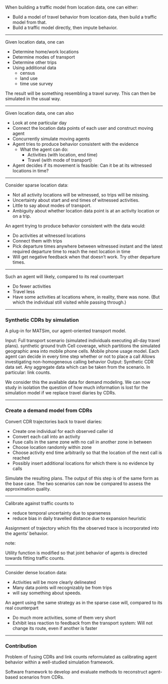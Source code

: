 When building a traffic model from location data, one can either:

- Build a model of travel behavior from location data, then build a traffic model from that.
- Build a traffic model directly, then impute behavior.

---

Given location data, one can
- Determine home/work locations
- Determine modes of transport
- Determine other trips
- Using additional data
    - census
    - land use
    - time use survey

The result will be something resembling a travel survey. This can then be simulated in the usual way.

---


Given location data, one can also

- Look at one particular day
- Connect the location data points of each user and construct moving agent
- Concurrently simulate moving agents
- Agent tries to produce behavior consistent with the evidence
    - What the agent can do:
        - Activities (with location, end time)
        - Travel (with mode of transport)
- Agent decides if its movement is feasible: Can it be at its witnessed locations in time?

---


Consider sparse location data:

- Not all activity locations will be witnessed, so trips will be missing.
- Uncertainty about start and end times of witnessed activities.
- Little to say about modes of transport.
- Ambiguity about whether location data point is at an activity location or on a trip.

An agent trying to produce behavior consistent with the data would:

- Do activities at witnessed locations
- Connect them with trips
- Pick departure times anywhere between witnessed instant and the latest required departure time to reach the next location in time
- Will get negative feedback when that doesn’t work. Try other departure times.


---


Such an agent will likely, compared to its real counterpart
- Do fewer activities
- Travel less
- Have some activities at locations where, in reality, there was none. (But which the individual still visited while passing through.)

---

### Synthetic CDRs by simulation

A plug-in for MATSim, our agent-oriented transport model.

Input:
Full transport scenario (simulated individuals executing all-day travel plans).
		synthetic ground truth
Cell coverage, which partitions the simulated geographic area into mobile phone cells.
Mobile phone usage model.
Each agent can decide in every time step whether or not to place a call
Allows investigating non-homogeneous calling behavior
Output:
Synthetic CDR data set.
Any aggregate data which can be taken from the scenario. In particular: link counts.

We consider this the available data for demand modeling. We can now study in isolation the question of how much information is lost for the simulation model if we replace travel diaries by CDRs.


---


### Create a demand model from CDRs

Convert CDR trajectories back to travel diaries:

- Create one individual for each observed caller id
- Convert each call into an activity
- Fuse calls in the same zone with no call in another zone in between
- Choose location randomly within zone
- Choose activity end time arbitrarily so that the location of the next call is reached
- Possibly insert additional locations for which there is no evidence by calls

Simulate the resulting plans. The output of this step is of the same form as the base case. The two scenarios can now be compared to assess the approximation quality.


---

Calibrate against traffic counts to

* reduce temporal uncertainty due to sparseness
* reduce bias in daily travelled distance due to expansion heuristic

Assignment of trajectory which fits the observed trace is incorporated into the agents’ behavior.

note:

Utility function is modified so that joint behavior of agents is directed towards fitting traffic counts.

---

Consider dense location data:

- Activities will be more clearly delineated
- Many data points will recognizably be from trips
- will say something about speeds.

An agent using the same strategy as in the sparse case will, compared to its real counterpart

- Do much more activities, some of them very short
- Exhibit less reaction to feedback from the transport system: Will not change its route, even if another is faster

---


### Contribution

Problem of fusing CDRs and link counts reformulated as calibrating agent behavior within a well-studied simulation framework.

Software framework to develop and evaluate methods to reconstruct agent-based scenarios from CDRs.
